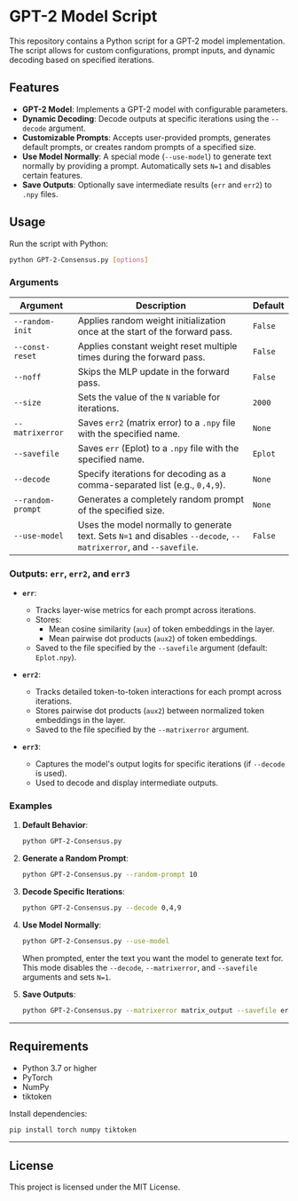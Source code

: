 
# GPT-2 Model Script

This repository contains a Python script for a GPT-2 model implementation. The script allows for custom configurations, prompt inputs, and dynamic decoding based on specified iterations.

## Features

- **GPT-2 Model**: Implements a GPT-2 model with configurable parameters.
- **Dynamic Decoding**: Decode outputs at specific iterations using the `--decode` argument.
- **Customizable Prompts**: Accepts user-provided prompts, generates default prompts, or creates random prompts of a specified size.
- **Use Model Normally**: A special mode (`--use-model`) to generate text normally by providing a prompt. Automatically sets `N=1` and disables certain features.
- **Save Outputs**: Optionally save intermediate results (`err` and `err2`) to `.npy` files.

## Usage

Run the script with Python:
```bash
python GPT-2-Consensus.py [options]
```

### Arguments

| Argument           | Description                                                                 | Default            |
|---------------------|-----------------------------------------------------------------------------|--------------------|
| `--random-init`     | Applies random weight initialization once at the start of the forward pass.| `False`            |
| `--const-reset`     | Applies constant weight reset multiple times during the forward pass.      | `False`            |
| `--noff`            | Skips the MLP update in the forward pass.                                  | `False`            |
| `--size`            | Sets the value of the `N` variable for iterations.                         | `2000`             |
| `--matrixerror`     | Saves `err2` (matrix error) to a `.npy` file with the specified name.      | `None`             |
| `--savefile`        | Saves `err` (Eplot) to a `.npy` file with the specified name.              | `Eplot`            |
| `--decode`          | Specify iterations for decoding as a comma-separated list (e.g., `0,4,9`).| `None`             |
| `--random-prompt`   | Generates a completely random prompt of the specified size.                | `None`             |
| `--use-model`       | Uses the model normally to generate text. Sets `N=1` and disables `--decode`, `--matrixerror`, and `--savefile`. | `False`            |

### Outputs: `err`, `err2`, and `err3`

- **`err`**:
  - Tracks layer-wise metrics for each prompt across iterations.
  - Stores:
    - Mean cosine similarity (`aux`) of token embeddings in the layer.
    - Mean pairwise dot products (`aux2`) of token embeddings.
  - Saved to the file specified by the `--savefile` argument (default: `Eplot.npy`).

- **`err2`**:
  - Tracks detailed token-to-token interactions for each prompt across iterations.
  - Stores pairwise dot products (`aux2`) between normalized token embeddings in the layer.
  - Saved to the file specified by the `--matrixerror` argument.

- **`err3`**:
  - Captures the model's output logits for specific iterations (if `--decode` is used).
  - Used to decode and display intermediate outputs.

### Examples

1. **Default Behavior**:
   ```bash
   python GPT-2-Consensus.py
   ```

2. **Generate a Random Prompt**:
   ```bash
   python GPT-2-Consensus.py --random-prompt 10
   ```

3. **Decode Specific Iterations**:
   ```bash
   python GPT-2-Consensus.py --decode 0,4,9
   ```

4. **Use Model Normally**:
   ```bash
   python GPT-2-Consensus.py --use-model
   ```

   When prompted, enter the text you want the model to generate text for. This mode disables the `--decode`, `--matrixerror`, and `--savefile` arguments and sets `N=1`.

5. **Save Outputs**:
   ```bash
   python GPT-2-Consensus.py --matrixerror matrix_output --savefile error_output
   ```

---

## Requirements

- Python 3.7 or higher
- PyTorch
- NumPy
- tiktoken

Install dependencies:
```bash
pip install torch numpy tiktoken
```

---

## License

This project is licensed under the MIT License.
